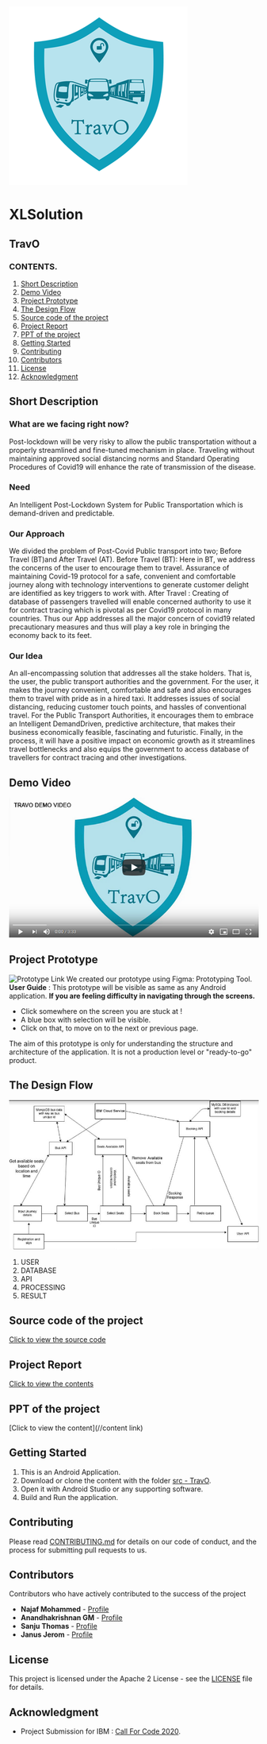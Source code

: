 ![](Image%20Assets/TravO_Logo_small.png)
# XLSolution
## TravO
### CONTENTS.

1. [Short Description](#short-description)
1. [Demo Video](#demo-video)
1. [Project Prototype](#project-prototype)
1. [The Design Flow](#the-design-flow)
1. [Source code of the project](#source-code-of-the-project)
1. [Project Report](#project-report)
1. [PPT of the project](#ppt-of-the-project)
1. [Getting Started](#getting-started)
1. [Contributing](#contributing)
1. [Contributors](#contributors)
1. [License](#license)
1. [Acknowledgment](#acknowledgment)


## Short Description

### What are we facing right now?
Post-lockdown will be very risky to allow the public transportation without a properly streamlined and fine-tuned mechanism in place. Traveling without maintaining approved social distancing norms and Standard Operating Procedures of Covid19 will enhance the rate of transmission of the disease.

### Need
An Intelligent Post-Lockdown System for Public Transportation which is demand-driven and predictable.

### Our Approach
We divided the problem of Post-Covid Public transport into two; 
Before Travel (BT)and After Travel (AT). 
Before Travel (BT): 
Here in BT, we address the concerns of the user to encourage them to travel. Assurance of maintaining Covid-19 protocol for a safe, convenient and comfortable journey along with technology interventions to generate customer delight are identified as key triggers to work with. 
After Travel : 
Creating of database of passengers travelled will enable concerned authority to use it for contract tracing which is pivotal as per Covid19 protocol in many countries. 
Thus our App addresses all the major concern of covid19 related precautionary measures and thus will play a key role in bringing the economy back to its feet.

### Our Idea
An all-encompassing solution that addresses all the stake holders. That is, the user, the public transport authorities and the government. For the user, it makes the journey convenient, comfortable and safe and also encourages them to travel with pride as in a hired taxi. It addresses issues of social distancing, reducing customer touch points, and hassles of conventional travel. For the Public Transport Authorities, it encourages them to embrace an Intelligent DemandDriven, predictive architecture, that makes their business economically feasible, fascinating and futuristic. Finally, in the process, it will have a positive impact on economic growth as it streamlines travel bottlenecks and also equips the government to access database of travellers for contract tracing and other investigations. 

## Demo Video
[![Watch the video](https://github.com/janusjerom/TravO/blob/master/Image%20Assets/VideoAsset.PNG)](https://www.youtube.com/playlist?list=PL6h0HSpXA_3TaeRtsHNE5uTjnQ9lYkVCC)

## Project Prototype
![Prototype Link](https://www.figma.com/proto/P5KugRilNUIPm34KCnlXDC/xlsol?node-id=2%3A6&scaling=scale-down)
We created our prototype using Figma: Prototyping Tool.
**User Guide** : 
This prototype will be visible as same as any Android application.
**If you are feeling difficulty in navigating through the screens.**
- Click somewhere on the screen you are stuck at !
- A blue box with selection will be visible.
- Click on that, to move on to the next or previous page.

The aim of this prototype is only for understanding the structure and architecture of the application.
It is not a production level or "ready-to-go" product. 

## The Design Flow
![Video transcription/translation app](https://github.com/janusjerom/TravO/blob/master/Image%20Assets/DesignFlow.jpg)
1. USER
2. DATABASE
3. API
4. PROCESSING
5. RESULT

## Source code of the project
[Click to view the source code](https://github.com/janusjerom/TravO/tree/master/src%20-%20TravO)

## Project Report
[Click to view the contents](https://github.com/janusjerom/TravO/blob/master/Project%20Report/TravO%20-%20Project%20Report.pdf)

## PPT of the project
[Click to view the content](//content link)

## Getting Started
1. This is an Android Application.
2. Download or clone the content with the folder [src - TravO](https://github.com/janusjerom/TravO/tree/master/src%20-%20TravO).
3. Open it with Android Studio or any supporting software.
4. Build and Run the application.

## Contributing
Please read [CONTRIBUTING.md](CONTRIBUTING.md) for details on our code of conduct, and the process for submitting pull requests to us.

## Contributors
Contributors who have actively contributed to the success of the project
* **Najaf Mohammed** - [Profile](https://github.com/najafmohammed)
* **Anandhakrishnan GM** - [Profile](https://github.com/Anandhakrishnan2000)
* **Sanju Thomas** - [Profile](https://github.com/Sanju-Thomas)
* **Janus Jerom** - [Profile](https://github.com/janusjerom)

## License
This project is licensed under the Apache 2 License - see the [LICENSE](LICENSE) file for details.

## Acknowledgment
* Project Submission for IBM : [Call For Code 2020](https://developer.ibm.com/callforcode/).



